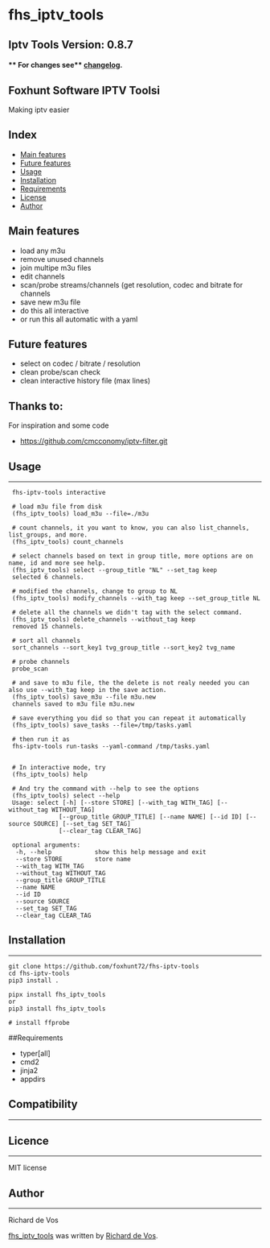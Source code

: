 fhs\_iptv\_tools
================

Iptv Tools Version: 0.8.7
--------
#### ** For changes see** [changelog](https://github.com/foxhunt72/fhs-iptv-tools/blob/main/CHANGELOG.md).

## Foxhunt Software IPTV Toolsi

Making iptv easier

## Index

- [Main features](#main-features)
- [Future features](#future-features)
- [Usage](#usage)
- [Installation](#installation)
- [Requirements](#requirements)
- [License](#license)
- [Author](#author)

## Main features

- load any m3u
- remove unused channels
- join multipe m3u files
- edit channels
- scan/probe streams/channels (get resolution, codec and bitrate for channels
- save new m3u file
- do this all interactive
- or run this all automatic with a yaml 

## Future features

- select on codec / bitrate / resolution
- clean probe/scan check
- clean interactive history file (max lines)


Thanks to:
----------

For inspiration and some code
-   <https://github.com/cmcconomy/iptv-filter.git>

## Usage
-----

```shellscript
 fhs-iptv-tools interactive

 # load m3u file from disk
 (fhs_iptv_tools) load_m3u --file=./m3u

 # count channels, it you want to know, you can also list_channels, list_groups, and more.
 (fhs_iptv_tools) count_channels

 # select channels based on text in group title, more options are on name, id and more see help.
 (fhs_iptv_tools) select --group_title "NL" --set_tag keep
 selected 6 channels.

 # modified the channels, change to group to NL
 (fhs_iptv_tools) modify_channels --with_tag keep --set_group_title NL

 # delete all the channels we didn't tag with the select command.
 (fhs_iptv_tools) delete_channels --without_tag keep
 removed 15 channels.

 # sort all channels
 sort_channels --sort_key1 tvg_group_title --sort_key2 tvg_name

 # probe channels
 probe_scan

 # and save to m3u file, the the delete is not realy needed you can also use --with_tag keep in the save action.
 (fhs_iptv_tools) save_m3u --file m3u.new
 channels saved to m3u file m3u.new

 # save everything you did so that you can repeat it automatically
 (fhs_iptv_tools) save_tasks --file=/tmp/tasks.yaml

 # then run it as
 fhs-iptv-tools run-tasks --yaml-command /tmp/tasks.yaml


 # In interactive mode, try 
 (fhs_iptv_tools) help

 # And try the command with --help to see the options
 (fhs_iptv_tools) select --help
 Usage: select [-h] [--store STORE] [--with_tag WITH_TAG] [--without_tag WITHOUT_TAG]
              [--group_title GROUP_TITLE] [--name NAME] [--id ID] [--source SOURCE] [--set_tag SET_TAG]
              [--clear_tag CLEAR_TAG]

 optional arguments:
  -h, --help            show this help message and exit
  --store STORE         store name
  --with_tag WITH_TAG
  --without_tag WITHOUT_TAG
  --group_title GROUP_TITLE
  --name NAME
  --id ID
  --source SOURCE
  --set_tag SET_TAG
  --clear_tag CLEAR_TAG

```

## Installation
------------

``` {.bash}
git clone https://github.com/foxhunt72/fhs-iptv-tools
cd fhs-iptv-tools
pip3 install .

pipx install fhs_iptv_tools
or
pip3 install fhs_iptv_tools

# install ffprobe
```

##Requirements

- typer[all]
- cmd2
- jinja2
- appdirs

## Compatibility
-------------

## Licence
-------

MIT license

## Author
-------

Richard de Vos

[fhs_iptv_tools](https://github.com/foxhunt72/fhs-iptv-tools) was written by [Richard de Vos](rdevos72@gmail.com).

